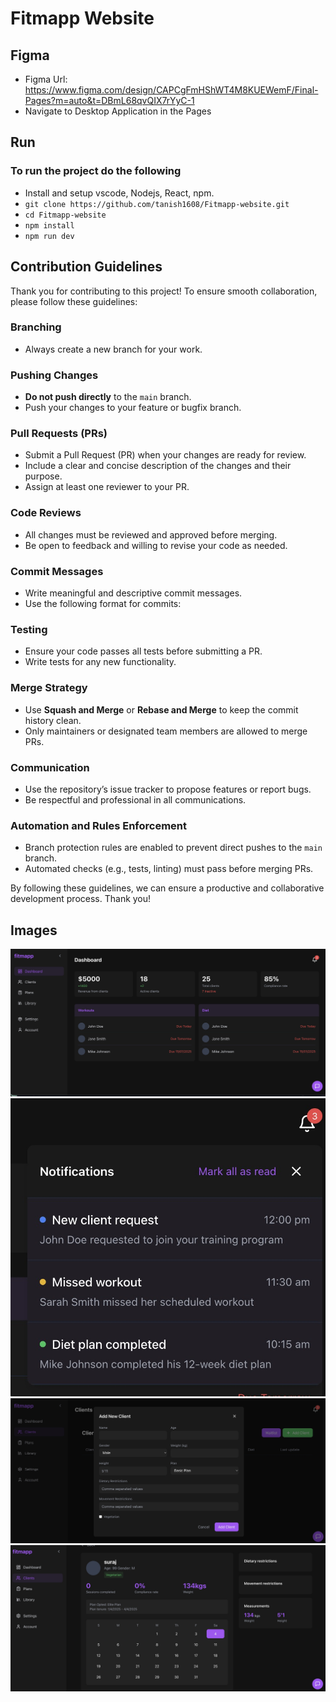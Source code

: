 # Fitmapp Website

## Figma
- Figma Url: https://www.figma.com/design/CAPCgFmHShWT4M8KUEWemF/Final-Pages?m=auto&t=DBmL68qvQIX7rYyC-1   
- Navigate to Desktop Application in the Pages

## Run
### To run the project do the following
- Install and setup vscode, Nodejs, React, npm.
- ```git clone https://github.com/tanish1608/Fitmapp-website.git```
- ```cd Fitmapp-website```
- ```npm install ```
- ```npm run dev ```


## Contribution Guidelines  

Thank you for contributing to this project! To ensure smooth collaboration, please follow these guidelines:  

### Branching  
- Always create a new branch for your work.  

### Pushing Changes  
- **Do not push directly** to the `main` branch.  
- Push your changes to your feature or bugfix branch.  

### Pull Requests (PRs)  
- Submit a Pull Request (PR) when your changes are ready for review.  
- Include a clear and concise description of the changes and their purpose.  
- Assign at least one reviewer to your PR.  

### Code Reviews  
- All changes must be reviewed and approved before merging.  
- Be open to feedback and willing to revise your code as needed.  

### Commit Messages  
- Write meaningful and descriptive commit messages.  
- Use the following format for commits:  

### Testing  
- Ensure your code passes all tests before submitting a PR.  
- Write tests for any new functionality.  

### Merge Strategy  
- Use **Squash and Merge** or **Rebase and Merge** to keep the commit history clean.  
- Only maintainers or designated team members are allowed to merge PRs.  

### Communication  
- Use the repository’s issue tracker to propose features or report bugs.  
- Be respectful and professional in all communications.  

### Automation and Rules Enforcement  
- Branch protection rules are enabled to prevent direct pushes to the `main` branch.  
- Automated checks (e.g., tests, linting) must pass before merging PRs.  

By following these guidelines, we can ensure a productive and collaborative development process. Thank you!

## Images

![Image1](Images/img1.jpg)
![Image2](Images/img2.jpg)
![Image3](Images/img3.jpg)
![Image4](Images/img4.jpg)
